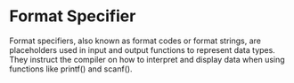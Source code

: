# Format Specifier

Format specifiers, also known as format codes or format strings, are placeholders used in input and output functions to represent data types. They instruct the compiler on how to interpret and display data when using functions like printf() and scanf().
